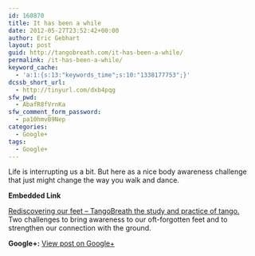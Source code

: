 ```yaml
---
id: 160870
title: It has been a while
date: 2012-05-27T23:52:42+00:00
author: Eric Gebhart
layout: post
guid: http://tangobreath.com/it-has-been-a-while/
permalink: /it-has-been-a-while/
keyword_cache:
  - 'a:1:{s:13:"keywords_time";s:10:"1338177753";}'
dcssb_short_url:
  - http://tinyurl.com/dxb4pqg
sfw_pwd:
  - AbafR8fVrnKa
sfw_comment_form_password:
  - pa10hmvB9Nep
categories:
  - Google+
tags:
  - Google+
---
```

Life is interrupting us a bit. But here as a nice body awareness challenge that just might change the way you walk and dance.

<p style='clear:both;'>
  <p style='margin-bottom:5px;'>
    <strong>Embedded Link</strong>
  </p>
  
  <p>
    <a href='http://tangobreath.com/rediscovering-our-feet/'>Rediscovering our feet &#8211; TangoBreath the study and practice of tango.</a><br /> Two challenges to bring awareness to our oft-forgotten feet and to strengthen our connection with the ground.
  </p>
  
  <p style='clear:both;'>
    <strong>Google+:</strong> <a href='https://plus.google.com/113145648275577627533/posts/fX6hXNA69ps' target='_new'>View post on Google+</a>
  </p>